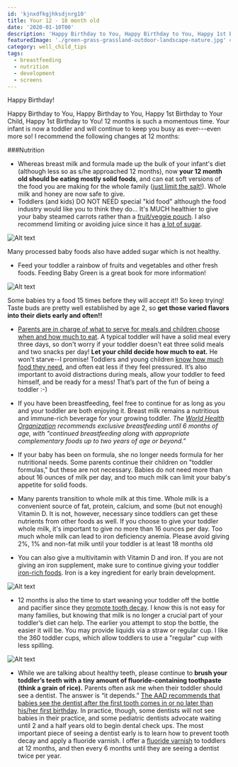 ```yaml
---
id: 'kjnxdfkgjhksdjnrg10'
title: Your 12 - 18 month old
date: '2020-01-10T00'
description: 'Happy Birthday to You, Happy Birthday to You, Happy 1st Birthday to Your Child, Happy 1st Birthday to You! 12 months is such a momentous time. Your infant is now a toddler and will continue to keep you busy as ever---even more so! I recommend the following changes at 12 months:'
featuredImage: './green-grass-grassland-outdoor-landscape-nature.jpg' #https://www.pxfuel.com/en/free-photo-xnbfj
category: well_child_tips
tags:
  - breastfeeding
  - nutrition
  - development
  - screens
---
```


Happy Birthday! 

Happy Birthday to You, Happy Birthday to You, Happy 1st Birthday to Your Child, Happy 1st Birthday to You! 12 months is such a momentous time. Your infant is now a toddler and will continue to keep you busy as ever---even more so! I recommend the following changes at 12 months:

###Nutrition
- Whereas breast milk and formula made up the bulk of your infant's diet (although less so as s/he approached 12 months), now **your 12 month old should be eating mostly solid foods**, and can eat soft versions of the food you are making for the whole family ([just limit the salt!](https://www.cdc.gov/vitalsigns/children-sodium/index.html)). Whole milk and honey are now safe to give.  
- Toddlers (and kids) DO NOT NEED special "kid food" although the food industry would like you to think they do... It's MUCH healthier to give your baby steamed carrots rather than a [fruit/veggie pouch](https://www.ohbabynutrition.com/blog/the-dark-truth-about-puree-pouches). I also recommend limiting or avoiding juice since it has [a lot of sugar](https://www.drnadiv.com/sugar/). 

![Alt text](https://www.childrens.com/wps/wcm/connect/childrenspublic/d89b354f-8702-4b12-9ccf-35969bc54ab7/CHST190528_-Infographic-Sugary-Drinks-%2814944%29_v3_800.jpg?MOD=AJPERES&CVID=)

Many processed baby foods also have added sugar which is not healthy.

- Feed your toddler a rainbow of fruits and vegetables and other fresh foods.  Feeding Baby Green is a great book for more information! 

![Alt text](https://images-na.ssl-images-amazon.com/images/I/51iZ57GZjJL.jpg)

Some babies try a food 15 times before they will accept it!! So keep trying! Taste buds are pretty well established by age 2, so **get those varied flavors into their diets early and often!!**  

- [Parents are in charge of what to serve for meals and children choose when and how much to eat](https://www.drnadiv.com/veggies/).  A typical toddler will have a solid meal every three days, so don't worry if your toddler doesn't eat three solid meals and two snacks per day!  **Let your child decide how much to eat.** He won't starve--I promise! Toddlers and young children [know how much food they need](https://www.npr.org/sections/thesalt/2016/02/04/465305656/in-babys-first-bite-a-chance-to-shape-a-childs-taste), and often eat less if they feel pressured. It’s also important to avoid distractions during meals, allow your toddler to feed himself, and be ready for a mess! That’s part of the fun of being a toddler :-)

- If you have been breastfeeding, feel free to continue for as long as you and your toddler are both enjoying it. Breast milk remains a nutritious and immune-rich beverage for your growing toddler. *The [World Health Organization](https://www.who.int/topics/breastfeeding/en/) recommends exclusive breastfeeding until 6 months of age, with "continued breastfeeding along with appropriate complementary foods up to two years of age or beyond."*

- If your baby has been on formula, she no longer needs formula for her nutritional needs. Some parents continue their children on "toddler formulas," but these are not necessary. Babies do not need more than about 16 ounces of milk per day, and too much milk can limit your baby's appetite for solid foods. 

- Many parents transition to whole milk at this time. Whole milk is a convenient source of fat, protein, calcium, and some (but not enough) Vitamin D. It is not, however, necessary since toddlers can get these nutrients from other foods as well. If you choose to give your toddler whole milk, it's important to give no more than 16 ounces per day. Too much whole milk can lead to iron deficiency anemia. Please avoid giving 2%, 1% and non-fat milk until your toddler is at least 18 months old

- You can also give a multivitamin with Vitamin D and iron. If you are not giving an iron supplement, make sure to continue giving your toddler [iron-rich foods](https://thrive.kaiserpermanente.org/care-near-you/northern-california/sanfrancisco/wp-content/uploads/sites/11/2017/01/IronReHandoutToddlers.pdf). Iron is a key ingredient for early brain development.

![Alt text](https://2zygo12hcoq8hs6l53ugaine-wpengine.netdna-ssl.com/wp-content/uploads/2018/09/iron-rich-food-for-kids-featured.jpg)

- 12 months is also the time to start weaning your toddler off the bottle and pacifier since they [promote tooth decay](https://www.healthychildren.org/English/ages-stages/baby/teething-tooth-care/Pages/How-to-Prevent-Tooth-Decay-in-Your-Baby.aspx). I know this is not easy for many families, but knowing that milk is no longer a crucial part of your toddler’s diet can help.  The earlier you attempt to stop the bottle, the easier it will be.  You may provide liquids via a straw or regular cup.  I like the 360 toddler cups, which allow toddlers to use a "regular" cup with less spilling.

![Alt text](http://www.multivu.com/players/English/7736453-american-dental-association-baby-teeth/image/infographic-kids-toothpaste-tip-7-HR.jpg)

- While we are talking about healthy teeth, please continue to **brush your toddler’s teeth with a tiny amount of fluoride-containing toothpaste (think a grain of rice).** Parents often ask me when their toddler should see a dentist. The answer is “it depends.” [The AAD recommends that babies see the dentist after the first tooth comes in or no later than his/her first birthday](https://www.aapd.org/resources/parent/faq/). In practice, though, some dentists will not see babies in their practice, and some pediatric dentists advocate waiting until 2 and a half years old to begin dental check ups. The most important piece of seeing a dentist early is to learn how to prevent tooth decay and apply a fluoride varnish. I offer a [fluoride varnish](https://mydoctor.kaiserpermanente.org/ncal/Images/Protect%20Your%20Child's%20Smile_tcm75-905119.pdf) to toddlers at 12 months, and then every 6 months until they are seeing a dentist twice per year. 
